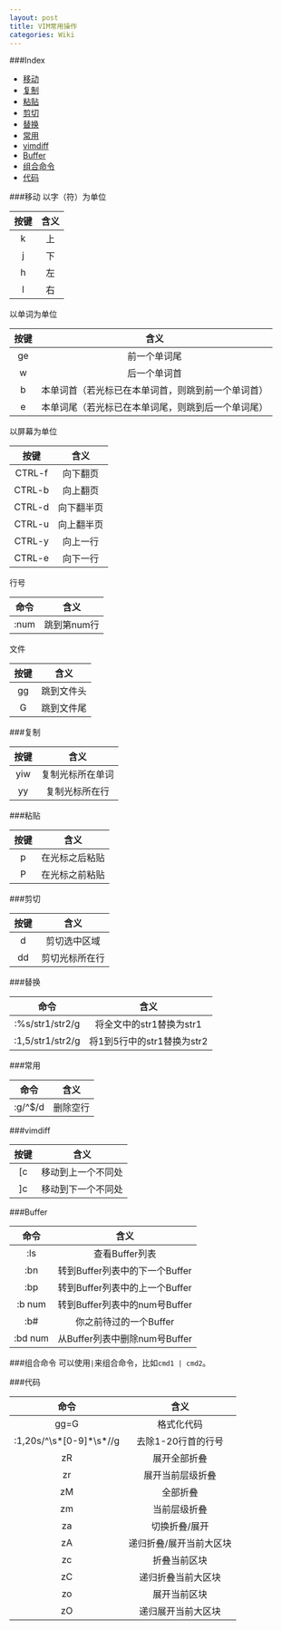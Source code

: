 ```yaml
---
layout: post
title: VIM常用操作
categories: Wiki
---
```


###Index
* [移动](#toc_1)
* [复制](#toc_2)
* [粘贴](#toc_3)
* [剪切](#toc_4)
* [替换](#toc_5)
* [常用](#toc_6)
* [vimdiff](#toc_7)
* [Buffer](#toc_8)
* [组合命令](#toc_9)
* [代码](#toc_10)

###移动
以字（符）为单位  

|按键|含义|
|:---:|:---:|
|k|上|
|j|下|
|h|左|
|l|右|

以单词为单位  

|按键|含义|
|:---:|:---:|
|ge|前一个单词尾|
|w|后一个单词首|
|b|本单词首（若光标已在本单词首，则跳到前一个单词首）|
|e|本单词尾（若光标已在本单词尾，则跳到后一个单词尾）|

以屏幕为单位

|按键|含义|
|:---:|:---:|
|CTRL-f|向下翻页|
|CTRL-b|向上翻页|
|CTRL-d|向下翻半页|
|CTRL-u|向上翻半页|
|CTRL-y|向上一行|
|CTRL-e|向下一行|

行号  

|命令|含义|
|:---:|:---:|
|:num|跳到第num行|

文件  

|按键|含义|
|:---:|:---:|
|gg|跳到文件头|
|G|跳到文件尾|

###复制

|按键|含义|
|:---:|:---:|
|yiw|复制光标所在单词|
|yy|复制光标所在行|

###粘贴

|按键|含义|
|:---:|:---:|
|p|在光标之后粘贴|
|P|在光标之前粘贴|

###剪切

|按键|含义|
|:---:|:---:|
|d|剪切选中区域|
|dd|剪切光标所在行|

###替换

|命令|含义|
|:---:|:---:|
|:%s/str1/str2/g|将全文中的str1替换为str1|
|:1,5/str1/str2/g|将1到5行中的str1替换为str2|

###常用

|命令|含义|
|:---:|:---:|
|:g/^$/d|删除空行|

###vimdiff  

|按键|含义|
|:---:|:---:|
|[c|移动到上一个不同处|
|]c|移动到下一个不同处|

###Buffer

|命令|含义|
|:---:|:---:|
|:ls|查看Buffer列表|
|:bn|转到Buffer列表中的下一个Buffer|
|:bp|转到Buffer列表中的上一个Buffer|
|:b num|转到Buffer列表中的num号Buffer|
|:b#|你之前待过的一个Buffer|
|:bd num|从Buffer列表中删除num号Buffer|

###组合命令
可以使用`|`来组合命令，比如`cmd1 | cmd2`。

###代码

|命令|含义|
|:---:|:---:|
|gg=G|格式化代码|
|:1,20s/^\\s\*[0-9]\*\\s\*//g|去除1-20行首的行号|
|zR|展开全部折叠|
|zr|展开当前层级折叠|
|zM|全部折叠|
|zm|当前层级折叠|
|za|切换折叠/展开|
|zA|递归折叠/展开当前大区块|
|zc|折叠当前区块|
|zC|递归折叠当前大区块|
|zo|展开当前区块|
|zO|递归展开当前大区块|

